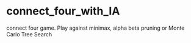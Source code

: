 # connect_four_with_IA
connect four game. Play against minimax, alpha beta pruning or Monte Carlo Tree Search
